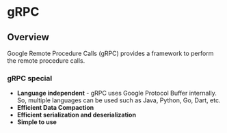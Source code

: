 # gRPC

## Overview

Google Remote Procedure Calls (gRPC) provides a framework to perform the remote procedure calls.

### gRPC special

- **Language independent** - gRPC uses Google Protocol Buffer internally. So, multiple languages can be used such as Java, Python, Go, Dart, etc.
- **Efficient Data Compaction**
- **Efficient serialization and deserialization**
- **Simple to use**

